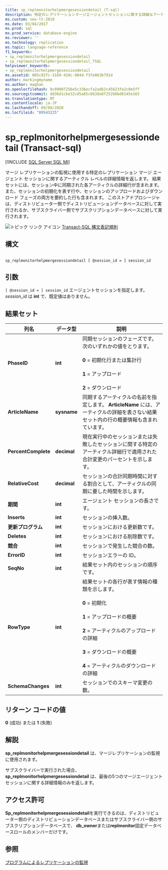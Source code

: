 ```yaml
---
title: sp_replmonitorhelpmergesessiondetail (T-sql)
description: 特定のレプリケーションマージエージェントセッションに関する詳細なアーティクルレベル情報を返す sp_replmonitorhelpmergesessiondetail ストアドプロシージャについて説明します。
ms.custom: seo-lt-2019
ms.date: 03/04/2017
ms.prod: sql
ms.prod_service: database-engine
ms.reviewer: ''
ms.technology: replication
ms.topic: language-reference
f1_keywords:
- sp_replmonitorhelpmergesessiondetail
- sp_replmonitorhelpmergesessiondetail_TSQL
helpviewer_keywords:
- sp_replmonitorhelpmergesessiondetail
ms.assetid: 805c92fc-3169-410c-984d-f37e063b791d
author: markingmyname
ms.author: maghan
ms.openlocfilehash: 8c09007256e5c336ecfa2ad62c45623fe2c0e5ff
ms.sourcegitcommit: dd36d1cbe32cd5a65c6638e8f252b0bd8145e165
ms.translationtype: MT
ms.contentlocale: ja-JP
ms.lasthandoff: 09/08/2020
ms.locfileid: "89543225"
---
```

# <a name="sp_replmonitorhelpmergesessiondetail-transact-sql"></a>sp_replmonitorhelpmergesessiondetail (Transact-sql)
[!INCLUDE [SQL Server SQL MI](../../includes/applies-to-version/sql-asdbmi.md)]

  マージ レプリケーションの監視に使用する特定のレプリケーション マージ エージェント セッションに関するアーティクル レベルの詳細情報を返します。 結果セットには、セッション中に同期された各アーティクルの詳細行が含まれます。 また、セッションの初期化を表す行や、セッションのアップロードおよびダウンロード フェーズの両方を要約した行も含まれます。 このストアドプロシージャは、ディストリビューター側でディストリビューションデータベースに対して実行されるか、サブスクライバー側でサブスクリプションデータベースに対して実行されます。  
  
 ![トピック リンク アイコン](../../database-engine/configure-windows/media/topic-link.gif "トピック リンク アイコン") [Transact-SQL 構文表記規則](../../t-sql/language-elements/transact-sql-syntax-conventions-transact-sql.md)  
  
## <a name="syntax"></a>構文  
  
```  
  
sp_replmonitorhelpmergesessiondetail [ @session_id = ] session_id  
```  
  
## <a name="arguments"></a>引数  
`[ @session_id = ] session_id` エージェントセッションを指定します。 *session_id* は **int** で、既定値はありません。  
  
## <a name="result-sets"></a>結果セット  
  
|列名|データ型|説明|  
|-----------------|---------------|-----------------|  
|**PhaseID**|**int**|同期セッションのフェーズです。次のいずれかの値をとります。<br /><br /> **0** = 初期化行または集計行<br /><br /> **1** = アップロード<br /><br /> **2** = ダウンロード|  
|**ArticleName**|**sysname**|同期するアーティクルの名前を指定します。 **ArticleName** には、アーティクルの詳細を表さない結果セット内の行の概要情報も含まれています。|  
|**PercentComplete**|**decimal**|現在実行中のセッションまたは失敗したセッションに関する特定のアーティクル詳細行で適用された合計変更のパーセントを示します。|  
|**RelativeCost**|**decimal**|セッションの合計同期時間に対する割合として、アーティクルの同期に要した時間を示します。|  
|**期間**|**int**|エージェント セッションの長さです。|  
|**Inserts**|**int**|セッションの挿入数。|  
|**更新プログラム**|**int**|セッションにおける更新数です。|  
|**Deletes**|**int**|セッションにおける削除数です。|  
|**競合**|**int**|セッションで発生した競合の数。|  
|**ErrorID**|**int**|セッションエラーの ID。|  
|**SeqNo**|**int**|結果セット内のセッションの順序です。|  
|**RowType**|**int**|結果セットの各行が表す情報の種類を示します。<br /><br /> **0** = 初期化<br /><br /> **1** = アップロードの概要<br /><br /> **2** = アーティクルのアップロードの詳細<br /><br /> **3** = ダウンロードの概要<br /><br /> **4** = アーティクルのダウンロードの詳細|  
|**SchemaChanges**|**int**|セッションでのスキーマ変更の数。|  
  
## <a name="return-code-values"></a>リターン コードの値  
 **0** (成功) または **1** (失敗)  
  
## <a name="remarks"></a>解説  
 **sp_replmonitorhelpmergesessiondetail** は、マージレプリケーションの監視に使用されます。  
  
 サブスクライバーで実行された場合、 **sp_replmonitorhelpmergesessiondetail** は、最後の5つのマージエージェントセッションに関する詳細情報のみを返します。  
  
## <a name="permissions"></a>アクセス許可  
 **Sp_replmonitorhelpmergesessiondetail**を実行できるのは、ディストリビューター側のディストリビューションデータベースまたはサブスクライバー側のサブスクリプションデータベースで、 **db_owner**または**replmonitor**固定データベースロールのメンバーだけです。  
  
## <a name="see-also"></a>参照  
 [プログラムによるレプリケーションの監視](../../relational-databases/replication/monitor/programmatically-monitor-replication.md)  
  
  
